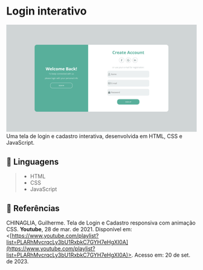 # Login interativo
![Print da tela de login](https://raw.githubusercontent.com/douglaslima-pro/login-interativo/main/img/print.png)
Uma tela de login e cadastro interativa, desenvolvida em HTML, CSS e JavaScript.

## 📌 Linguagens
> - HTML
> - CSS
> - JavaScript

## 📎 Referências
CHINAGLIA, Guilherme. Tela de Login e Cadastro responsiva com animação CSS. **Youtube**, 28 de mar. de 2021. Disponível em: <[https://www.youtube.com/playlist?list=PLARhMvcrqcLy3bU1RxbkC7GYH7eHgXI0A](https://www.youtube.com/playlist?list=PLARhMvcrqcLy3bU1RxbkC7GYH7eHgXI0A)>. Acesso em: 20 de set. de 2023.
